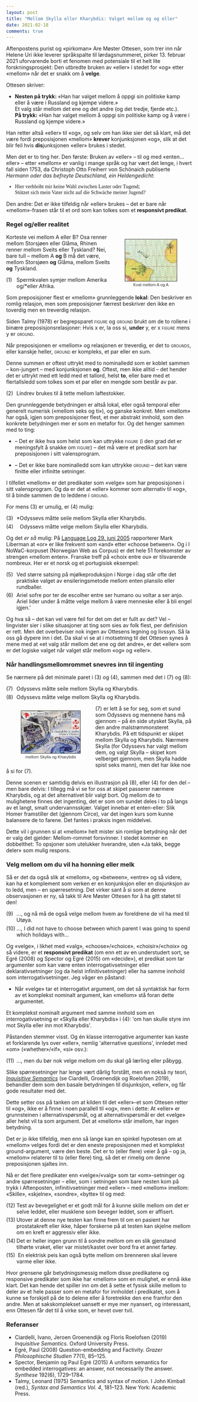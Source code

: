 ```yaml
---
layout: post
title: "Mellom Skylla eller Kharybdis: Valget mellom og og eller"
date: 2021-02-18
comments: true
---
```


<script src="//use.edgefonts.net/unifrakturcook:n7:all.js"></script>
<style>
h3 {
margin-top: 1.2em;
}
  ol {
  margin-left: 0;
  padding-left: 0;
  margin-top: .4em;
}
ol li {
  display: block;
  margin-bottom: .4em;
  margin-left: 2em;
}
ol li::before {
  display: inline-block;
  content: "(" counter(item) ") ";
  counter-increment: item;
  width: 2em;
  margin-left: -2em;
}
figcaption {
    color: #333;
    text-align: center;
    font-family: Optima, Candara, Calibri, Arial, sans-serif;
    font-size: .8em;
  line-height: 1.2em;
}	
  .zoom:hover {
  -ms-transform: scale(3); /* IE 9 */
  -webkit-transform: scale(3); /* Safari 3-8 */
  transform: scale(2); 
  transform-origin: 100% 0%;
}
  .small {
  font-variant: small-caps;
}
</style>

<div class="ingress">
<p>Aftenpostens purist og «pirkoman» Are Møster Ottesen, som trer inn når Helene Uri ikke leverer språkspalte til lørdagsnummeret, pirker 13. februar 2021 uforvarende borti et fenomen med potensiale til et helt lite forskningsprosjekt: Den utbredte bruken av «eller» i stedet for «og» etter «mellom» når det er snakk om å <b>velge</b>.  
</p></div> 
<p>Ottesen skriver:</p>
<ul><li><b>Nesten på trykk:</b> «Han har valget mellom å oppgi sin politiske kamp eller å være i Russland og kjempe videre.»<br/>
Et valg står mellom det ene og det andre (og det tredje, fjerde etc.).
<br/><b>På trykk:</b> «Han har valget mellom å oppgi sin politiske kamp og å være i Russland og kjempe videre.»</li></ul>
<p>Han retter altså «eller» til «og», og selv om han ikke sier det så klart, må det være fordi preposisjonen «mellom» <b>krever</b> konjunksjonen «og», slik at det blir feil hvis <b>dis</b>junksjonen «eller» brukes i stedet.
</p>
<p>Men det er to ting her. Den første: Bruken av «eller» – til og med «enten…eller» – etter «mellom» er vanlig i mange språk og har vært det lenge, i hvert fall siden 1753, da Christoph Otto Freiherr von Schönaich publiserte <i>Hermann oder das befreyte Deutschland, ein Heldengedicht</i>: 
</p>
<ul><li style="font-family: UnifrakturCook">Hier verbleibt mir keine Wahl zwischen Laster oder Tugend;<br/>Stützet sich mein Vater nicht auf die Schwäche meiner Jugend?
</li></ul>
<p>Den andre: Det er ikke tilfeldig når «eller» brukes – det er bare når «mellom»-frasen står til et ord som kan tolkes som et <b>responsivt predikat</b>.
</p>
<h3 style="margin-top: 1.2em">Regel og/eller realitet</h3>
<div style="float:right;"><figure class="rightfig"><img style="width:140px; border: #333 1pt solid" src="/pics/sperm.png"><figcaption>Kval mellom A og A</figcaption></figure></div>
<p>Korteste vei mellom A eller B? Osa renner mellom Storsjøen eller Glåma, Rhinen renner mellom Sveits eller Tyskland? Nei, bare tull – mellom A <b>og</b> B må det være, mellom Storsjøen <b>og</b> Glåma, mellom Sveits <b>og</b> Tyskland.</p>
<ol style="margin-top: .4em; counter-reset: item 0"><li>Spermkvalen symjer mellom Amerika og/*eller Afrika.
</li></ol>
<p>Som preposisjoner flest er «mellom» grunnleggende <b>lokal</b>: Den beskriver en romlig relasjon, men som preposisjoner færrest beskriver den ikke en toverdig men en treverdig relasjon.</p> <p>Siden Talmy (1978) er begrepsparet <span class="small">figure</span> og <span class="small">ground</span> brukt om de to rollene i binære preposisjonsrelasjoner: Hvis x er, la oss si, <b>under</b> y, er x <span class="small">figure</span> mens y er <span class="small">ground</span>.
</p>
<p>Når preposisjonen er «mellom» og relasjonen er treverdig, er det to <span class="small">grounds</span>, eller kanskje heller, <span class="small">ground</span> er kompleks, et par eller en sum. 
</p>
<p>Denne summen er oftest uttrykt med to nominalledd som er koblet sammen – kon-jungert – med konjunksjonen <b>og</b>. Oftest, men ikke alltid – det hender det er uttrykt med ett ledd med et tallord, helst <b>to</b>, eller bare med et flertallsledd som tolkes som et par eller en mengde som består av par.
</p>
<ol><li>Lindrev brukes til å tette mellom laftestokker.</li></ol>
<p>Den grunnleggende betydningen er altså lokal, eller også temporal eller generelt numerisk («mellom seks og ti»), og ganske konkret. Men «mellom» har også, igjen som preposisjoner flest, et mer abstrakt innhold, som den konkrete betydningen mer er som en metafor for. Og det henger sammen med to ting:
<ul><li>– Det er ikke hva som helst som kan uttrykke <span class="small">figure</span> (i den grad det er meningsfylt å snakke om <span class="small">figure</span>) – det må være et predikat som har preposisjonen  i sitt valensprogram.
</li></ul>
<ul><li>– Det er ikke bare nominalledd som kan uttrykke <span class="small">ground</span> – det kan være finitte eller infinitte setninger. 
</li></ul> 
<p>
I tilfellet «mellom» er det predikater som «velge» som har preposisjonen i sitt valensprogram. Og da er det at «eller» kommer som alternativ til «og», til å binde sammen de to leddene i <span class="small">ground</span>.</p> <p>For mens (3) er umulig, er (4) mulig:
</p>
<ol><li>*Odyssevs måtte seile mellom Skylla eller Kharybdis.</li>
<li><span style="color:white">*</span>Odyssevs måtte velge mellom Skylla eller Kharybdis.
</li></ol>
<p>
Og det <i>er så</i> mulig: På <a href="http://itre.cis.upenn.edu/~myl/languagelog/archives/002271.html">Language Log 29. juni 2005</a> rapporterer Mark Liberman at «or» er like frekvent som «and» etter «choose between». Og i I NoWaC-korpuset (Norwegian Web as Corpus) er det hele 51 forekomster av strengen «mellom enten». Franske treff på «choix entre ou» er tilsvarende nombreux. Her er et norsk og et portugisisk eksempel: 
</p>
<ol><li>Ved større satsing på mjølkeproduksjon i Norge i dag står ofte det praktiske valget av ensileringsmetode mellom enten plansilo eller rundballer.</li>
<li>Ariel sofre por ter de escolher entre ser humano ou voltar a ser anjo.<br/>Ariel lider under å måtte velge mellom å være menneske eller å bli engel igjen.'
</li></ol>
<p>Og hva så – det kan vel være feil for det om det er fullt av det? Vel – lingvister sier i slike situasjoner at ting som sies av folk flest, per definision er rett. Men det overbeviser nok ingen av Ottesens legning og livssyn. Så la oss gå dypere inn i det. Da skal vi se at i motsetning til det Ottesen synes å mene med at «et valg står mellom det ene og det andre», er det «eller» som er det logiske valget når valget står mellom «og» og «eller».</p>
<h3 style="margin-top: 1.2em">Når handlingsmellomrommet snevres inn til ingenting</h3>
<p>
Se nærmere på det minimale paret i (3) og (4), sammen med det i (7) og (8):
</p>
<ol><li>Odyssevs måtte seile mellom Skylla og Kharybdis.
</li><li>Odyssevs måtte velge mellom Skylla og Kharybdis.
</li></ol>
<div style="float:left;"><figure class="leftfig"><img style="width:160px; border: #333 1pt solid" src="/pics/skylla.jpg"><figcaption>mellom Skylla og Kharybdis</figcaption></figure></div>
<p>(7) er lett å se for seg, som et sund som Odyssevs og mennene hans må gjennom – på én side utysket Skylla, på den andre malstrømmonsteret Kharybdis. På ett tidspunkt er skipet mellom Skylla og Kharybdis. Nærmere Skylla (for Odyssevs har valgt mellom dem, og valgt Skylla – skipet kom velberget gjennom, men Skylla hadde spist seks mann), men det har ikke noe å si for (7).
</p>
<p>Denne scenen er samtidig delvis en illustrasjon på (8), eller (4) for den del – men bare delvis: I tillegg må vi se for oss at skipet passerer nærmere Kharybdis, og at det alternativet blir valgt bort. Og mellom de to mulighetene finnes det ingenting, det er som om sundet deles i to på langs av et langt, smalt undervannsskjær. Valget innebar et enten-eller: Slik Homer framstiller det (gjennom Circe), var det ingen kurs som kunne balansere de to farene. Det fantes i praksis ingen middelvei.</p>
<p>
Dette vil i grunnen si at «mellom» helt mister sin romlige betydning når det er valg det gjelder: Mellom-rommet forsvinner. I stedet kommer en dobbelthet: To opsjoner som utelukker hverandre, uten «Ja takk, begge deler» som mulig respons.
</p>
<h3 style="margin-top: 1.2em">Velg mellom om du vil ha honning eller melk</h3>
<p>
Så er det da også slik at «mellom», og «between», «entre» og så videre, kan ha et komplement som verken er en konjunksjon eller en disjunksjon av to ledd, men – en spørresetning. Det virker sant å si som at denne observasjonen er ny, så takk til Are Møster Ottesen for å ha gitt støtet til den!</p>
<ol><li>…, og nå må de også velge mellom hvem av foreldrene de vil ha med til Utøya.
</li><li>…, I did not have to choose between which parent I was going to spend which holidays with…</li></ol>
<p>
Og «velge», i likhet med «valg», «choose»/«choice», «choisir»/«choix» og så videre, er et <b>responsivt predikat</b> (om enn ett av en understudert sort, se Egré (2008) og Spector og Egré (2015) om «decide»), et predikat som tar argumenter som kan være enten interrogativsetninger eller deklarativsetninger (og da helst infinitivsetninger) eller ha samme innhold som interrogativsetninger. Jeg våger en påstand:
</p>
<ul><li>Når «velge» tar et interrogativt argument, om det så syntaktisk har form av et komplekst nominalt argument, kan «mellom» stå foran dette argumentet.
</li></ul>
<p>
Et komplekst nominalt argument med samme innhold som en interrogativsetning er «Skylla eller Kharybdis» i (4): 'om han skulle styre inn mot Skylla eller inn mot Kharybdis'.
</p>
<p>
Påstanden stemmer visst. Og én klasse interrogative argumenter kan kaste et forklarende lys over «eller», nemlig 'alternative questions', innledet med «om» («whether»/«if», «si» osv.):
</p>
<ol><li>…, men du bør nok velge mellom om du skal gå lærling eller påbygg.
</li></ol>
<p>Slike spørresetninger har lenge vært dårlig forstått, men en nokså ny teori, <a href="https://kjelljs.github.io/courses/inqsem.html"><i>Inquisitive Semantics</i></a> (se Ciardelli, Groenendijk og Roelofsen 2019), behandler dem som den basale betydningen til disjunksjon, «eller», og får gode resultater med det.</p>
<p>Dette setter oss på tanken om at kilden til det «eller»-et som Ottesen retter til «og», ikke er å finne i noen parallell til «og», men i dette: At «eller» er grunnsteinen i alternativspørsmål, og at alternativspørsmål er det «velge» aller helst vil ta som argument. Det at «mellom» står imellom, har ingen betydning.</p>
<p>Det er jo ikke tilfeldig, men enn så lange kan en spinkel hypotesen om at «mellom» velges fordi det er den eneste preposisjonen med et komplekst ground-argument, være den beste. Det er to (eller flere) veier å gå – og ja, «mellom» relaterer til to (eller flere) ting, så det er rimelig om denne preposisjonen sjaltes inn.</p>
<p>
Nå er det flere predikater enn «velge»/«valg» som tar «om»-setninger og andre spørresetninger – eller, som i setningen som bare nesten kom på trykk i Aftenposten, infinitivsetninger med «eller» – med «mellom» imellom: «Skille», «skjelne», «sondre», «bytte» til og med:
</p>
<ol><li>Test av bevegelighet er et godt mål for å kunne skille mellom om det er selve leddet, eller musklene som beveger leddet, som er affisert.</li>
<li>Utover at denne nye testen kan
finne frem til om en pasient har
prostatakreft eller ikke, håper
forskerne på at testen kan skjelne
mellom om en kreft er aggressiv
eller ikke.</li>
<li>Det er heller ingen grunn til å sondre mellom om en slik gjenstand tilhørte vraket, eller var mistet/kastet over bord fra et annet fartøy.</li>
<li>
En elektrisk peis kan også bytte mellom om brenneren skal levere varme eller ikke.</li>
</ol>
<p>Hvor grensene går betydningsmessig mellom disse predikatene og responsive predikater som ikke har «mellom» som en mulighet, er ennå ikke klart. Det kan hende det spiller inn om det å sette et fysisk skille mellom to deler av et hele passer som en metafor for innholdet i predikatet, som å kunne se forskjell på de to delene eller å foretrekke den ene framfor den andre. Men at sakskomplekset uansett er mye mer nyansert, og interessant, enn Ottesen får det til å virke som, er hevet over tvil.

<h3 style="margin-top: 1.2em">Referanser</h3>
<ul id="pubs">
<li>Ciardelli, Ivano, Jeroen Groenendijk og Floris Roelofsen (2019) <i>Inquisitive Semantics</i>. Oxford University Press.
</li>
<li>Egré, Paul (2008) Question-embedding and Factivity. <i>Grazer Philosophische Studien</i> 77(1), 85–125.</li>
<li>Spector, Benjamin og Paul Egré (2015) A uniform semantics for embedded interrogatives: an answer, not necessarily the answer. <i>Synthese</i> 192(6), 1729–1784.</li>
<li>Talmy, Leonard (1975) Semantics and syntax of motion. I John Kimball (red.), <i>Syntax and Semantics Vol. 4</i>, 181–123. New York: Academic Press.
</li>
</ul>
